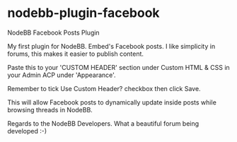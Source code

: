 # nodebb-plugin-facebook
NodeBB Facebook Posts Plugin

My first plugin for NodeBB. Embed's Facebook posts. I like simplicity in forums, this makes it easier to publish content.

Paste this to your 'CUSTOM HEADER' section under Custom HTML & CSS in your Admin ACP under 'Appearance'.

<script>
    var facebookPosts = document.getElementById('#fb-post');
    facebookPosts.innerHTML = '<div class="fb-post" data-href="https://www.facebook.com/$1/posts/$2" data-width="500"></div>';
</script>

Remember to tick Use Custom Header? checkbox then click Save.

This will allow Facebook posts to dynamically update inside posts while browsing threads in NodeBB.


Regards to the NodeBB Developers. What a beautiful forum being developed :-)
